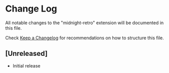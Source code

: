# Change Log

All notable changes to the "midnight-retro" extension will be documented in this file.

Check [Keep a Changelog](http://keepachangelog.com/) for recommendations on how to structure this file.

## [Unreleased]

- Initial release
